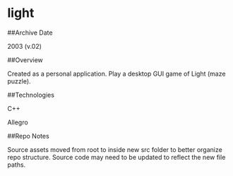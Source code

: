 light
=====

##Archive Date

2003 (v.02)

##Overview

Created as a personal application. Play a desktop GUI game of Light (maze puzzle).

##Technologies

C++

Allegro

##Repo Notes

Source assets moved from root to inside new src folder to better organize repo structure. Source code may need to be updated to reflect the new file paths.
